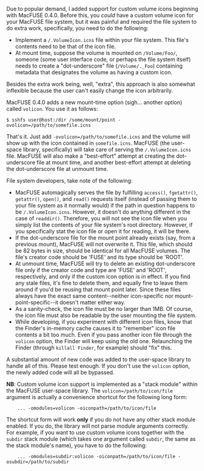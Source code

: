 Due to popular demand, I added support for custom volume icons beginning with MacFUSE 0.4.0. Before this, you _could_ have a custom volume icon for your MacFUSE file system, but it was painful and required the file system to do extra work, specifically, you need to do the following:

  * Implement a `/.VolumeIcon.icns` file within your file system. This file's contents need to be that of the icon file.
  * At mount time, suppose the volume is mounted on `/Volume/Foo/`, someone (some user interface code, or perhaps the file system itself) needs to create a "dot-underscore" file (`/Volume/._Foo`) containing metadata that designates the volume as having a custom icon.

Besides the extra work being, well, "extra", this approach is also somewhat inflexible because the user can't easily change the icon arbitrarily.

MacFUSE 0.4.0 adds a new mount-time option (sigh... another option) called `volicon`. You use it as follows:

```
$ sshfs user@host:/dir /some/mount/point -ovolicon=/path/to/somefile.icns
```

That's it. Just add `-ovolicon=/path/to/somefile.icns` and the volume will show up with the icon contained in `somefile.icns`. MacFUSE (the user-space library, specifically) will take care of serving the `/.VolumeIcon.icns` file. MacFUSE will also make a "best-effort" attempt at creating the dot-underscore file at mount time, and another best-effort attempt at deleting the dot-underscore file at unmount time.

File system developers, take note of the following:

  * MacFUSE automagically serves the file by fulfilling `access()`, `fgetattr()`, `getattr()`, `open()`, and `read()` requests itself (instead of passing them to your file system as it normally would) if the path in question happens to be `/.VolumeIcon.icns`. However, it doesn't do anything different in the case of `readdir()`. Therefore, you will not see the icon file when you simply list the contents of your file system's root directory. However, if you specifically stat the icon file or open it for reading, it will be there.
  * If the dot-underscore file for the mount point already exists (say, from a previous mount), MacFUSE will not overwrite it. This file, which should be 82 bytes in size, should be identical for all MacFUSE volumes. The file's creator code should be 'FUSE' and its type should be 'ROOT'.
  * At unmount time, MacFUSE will try to delete an existing dot-underscore file only if the creator code and type are 'FUSE' and 'ROOT', respectively, and only if the custom icon option is in effect. If you find any stale files, it's fine to delete them, and equally fine to leave them around if you'd be reusing that mount point later. Since these files always have the exact same content--neither icon-specific nor mount-point-specific--it doesn't matter either way.
  * As a sanity-check, the icon file must be no larger than 1MB. Of course, the icon file must also be readable by the user mounting the file system.
  * While developing, if you experiment with different icon files, know that the Finder's in-memory cache causes it to "remember" icon file contents a bit too much. Even if you pass another icon file through the `volicon` option, the Finder will keep using the old one. Relaunching the Finder (through `killall Finder`, for example) should "fix" this.

A substantial amount of new code was added to the user-space library to handle all of this. Please test enough. If you don't use the `volicon` option, the newly added code will all be bypassed.

**NB**: Custom volume icon support is implemented as a "stack module" within the MacFUSE user-space library. The `volicon=/path/to/icon/file` argument is actually a convenience shortcut for the following long form:

```
    ... -omodules=volicon -oiconpath=/path/to/icon/file
```

The shortcut form will work **only** if you do not have any other stack module enabled. If you do, the library will not parse module arguments correctly. For example, if you want to use custom volume icons together with the `subdir` stack module (which takes one argument called `subdir`, the same as the stack module's name), you have to do the following:

```
    ... -omodules=subdir:volicon -oiconpath=/path/to/icon/file -osubdir=/path/to/subdir
```